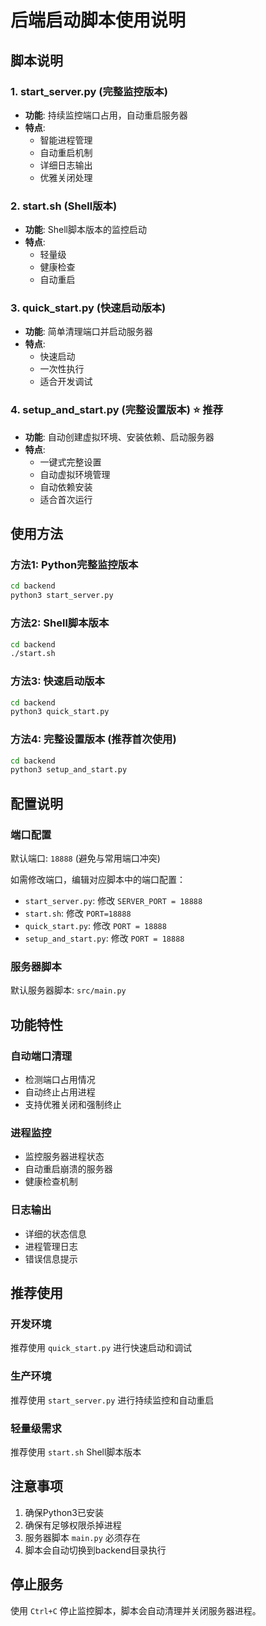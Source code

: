 # 后端启动脚本使用说明

## 脚本说明

### 1. start_server.py (完整监控版本)
- **功能**: 持续监控端口占用，自动重启服务器
- **特点**: 
  - 智能进程管理
  - 自动重启机制
  - 详细日志输出
  - 优雅关闭处理

### 2. start.sh (Shell版本)
- **功能**: Shell脚本版本的监控启动
- **特点**:
  - 轻量级
  - 健康检查
  - 自动重启

### 3. quick_start.py (快速启动版本)
- **功能**: 简单清理端口并启动服务器
- **特点**:
  - 快速启动
  - 一次性执行
  - 适合开发调试

### 4. setup_and_start.py (完整设置版本) ⭐ 推荐
- **功能**: 自动创建虚拟环境、安装依赖、启动服务器
- **特点**:
  - 一键式完整设置
  - 自动虚拟环境管理
  - 自动依赖安装
  - 适合首次运行

## 使用方法

### 方法1: Python完整监控版本
```bash
cd backend
python3 start_server.py
```

### 方法2: Shell脚本版本
```bash
cd backend
./start.sh
```

### 方法3: 快速启动版本
```bash
cd backend
python3 quick_start.py
```

### 方法4: 完整设置版本 (推荐首次使用)
```bash
cd backend
python3 setup_and_start.py
```

## 配置说明

### 端口配置
默认端口: `18888` (避免与常用端口冲突)

如需修改端口，编辑对应脚本中的端口配置：
- `start_server.py`: 修改 `SERVER_PORT = 18888`
- `start.sh`: 修改 `PORT=18888`
- `quick_start.py`: 修改 `PORT = 18888`
- `setup_and_start.py`: 修改 `PORT = 18888`

### 服务器脚本
默认服务器脚本: `src/main.py`

## 功能特性

### 自动端口清理
- 检测端口占用情况
- 自动终止占用进程
- 支持优雅关闭和强制终止

### 进程监控
- 监控服务器进程状态
- 自动重启崩溃的服务器
- 健康检查机制

### 日志输出
- 详细的状态信息
- 进程管理日志
- 错误信息提示

## 推荐使用

### 开发环境
推荐使用 `quick_start.py` 进行快速启动和调试

### 生产环境
推荐使用 `start_server.py` 进行持续监控和自动重启

### 轻量级需求
推荐使用 `start.sh` Shell脚本版本

## 注意事项

1. 确保Python3已安装
2. 确保有足够权限杀掉进程
3. 服务器脚本 `main.py` 必须存在
4. 脚本会自动切换到backend目录执行

## 停止服务

使用 `Ctrl+C` 停止监控脚本，脚本会自动清理并关闭服务器进程。